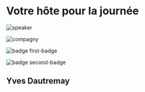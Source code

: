 <!-- .slide: class="speaker-slide" -->

# Votre hôte pour la journée

![speaker](./assets/images/yves.png)

![compagny](./assets/images/logo-sfeir.png)

![badge first-badge](./assets/images/certif-ckad.png)

![badge second-badge](./assets/images/certif-gcloud-associate.jpg)

<h2> Yves <span>Dautremay</span></h2>

